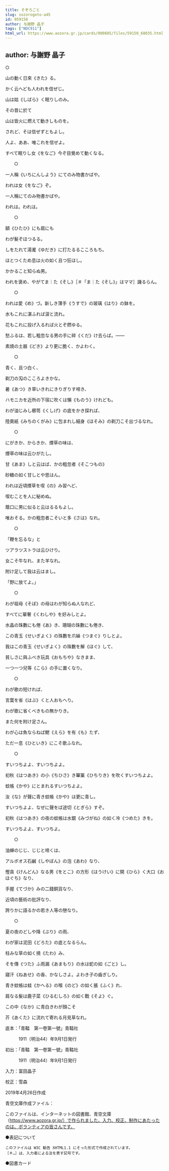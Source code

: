 ```yaml
---
title: そぞろごと
slug: sozorogoto-a45
id: 059150
author: 与謝野 晶子
tags: ["NDC911"]
html_url: https://www.aozora.gr.jp/cards/000885/files/59150_68035.html
---
```


## author: 与謝野 晶子

○



山の動く日來《きた》る。

かく云へども人われを信ぜじ。

山は姑《しばら》く眠りしのみ。

その昔に於て

山は皆火に燃えて動きしものを。

されど、そは信ぜずともよし。

人よ、ああ、唯これを信ぜよ。

すべて眠りし女《をなご》今ぞ目覺めて動くなる。



　　○



一人稱《いちにんしよう》にてのみ物書かばや。

われは女《をなご》ぞ。

一人稱にてのみ物書かばや。

われは。われは。



　　○



額《ひたひ》にも肩にも

わが髮ぞほつるる。

しをたれて湯瀧《ゆだき》に打たるるこころもち。

ほとつくため息は火の如く且つ狂ほし。

かかること知らぬ男。

われを褒め、やがてま｜た《そし》［＃「ま｜た《そし》」はママ］譏るらん。



　　○



われは愛《め》づ。新しき薄手《うすで》の玻璃《はり》の鉢を。

水もこれに湛ふれば涙と流れ。

花もこれに投げ入るれば火とぞ燃ゆる。

愁ふるは、若し粗忽なる男の手に碎《くだ》け去らば。――

素燒の土器《どき》より更に脆く、かよわく。



　　○



青く、且つ白く、

剃刀の刄のこころよきかな。

暑《あつ》き草いきれにきりぎりす啼き、

ハモニカを近所の下宿に吹くは懶《ものう》けれども。

わが油じみし櫛笥《くしげ》の底をかき探れば、

陸奧紙《みちのくがみ》に包まれし細身《ほそみ》の剃刀こそ出づるなれ。



　　○



にがきか、からきか、煙草の味は、

煙草の味は云ひがたし。

甘《あま》しと云はば、かの粗忽者《そこつもの》

砂糖の如く甘しとや思はん。

われは近頃煙草を喫《の》み習へど、

喫むことを人に秘めぬ。

蔭口に男に似ると云はるるもよし。

唯おそる。かの粗忽者こそいと多《さは》なれ。



　　○



「鞭を忘るな」と

ツアラツストラは云ひけり。

女こそ牛なれ、また羊なれ。

附け足して我は云はまし。

「野に放てよ。」



　　○



わが祖母《そぼ》の母はわが知らぬ人なれど、

すべてに華奢《くわしや》を好みしとよ。

水晶の珠數にも倦《あ》き、珊瑚の珠數にも倦き、

この青玉《せいぎよく》の珠數を爪繰《つまぐ》りしとよ。

我はこの青玉《せいぎよく》の珠數を解《ほぐ》して、

貧しさに與ふべき玩具《おもちや》なきまま、

一つ一つ兒等《こら》の手に置くなり。



　　○



わが歌の短ければ、

言葉を省《はぶ》くと人おもへり。

わが歌に省くべきもの無かりき。

また何を附け足さん。

わが心は魚ならねば鰓《えら》を有《も》たず、

ただ一息《ひといき》にこそ歌ふなれ。



　　○



すいつちよよ、すいつちよよ。

初秋《はつあき》の小《ちひさ》き篳篥《ひちりき》を吹くすいつちよよ。

蚊帳《かや》にとまれるすいつちよよ。

汝《な》が聲に青き蚊帳《かや》は更に青し。

すいつちよよ、なぜに聲をば途切《とぎら》すぞ。

初秋《はつあき》の夜の蚊帳は水銀《みづがね》の如く冷《つめた》きを。

すいつちよよ、すいつちよ。



　　○



油蝉のじじ、じじと啼くは、

アルボオス石鹹《しやぼん》の泡《あわ》なり、

慳貪《けんどん》なる男《をとこ》の方形《はうけい》に開《ひら》く大口《おほぐち》なり、

手握《てづか》みの二錢銅貨なり、

近頃の藝術の批評なり、

誇りかに語るかの若き人等の戀なり。



　　○



夏の夜のどしや降《ぶり》の雨、

わが家は泥田《どろた》の底となるらん。

柱みな草の如く撓《たわ》み、

そを傳《つた》ふ雨漏《あまもり》の水は蛇の如《ごと》し。

寢汗《ねあせ》の香、かなしさよ。よわき子の齒ぎしり。

青き蚊帳は蛙《かへる》の喉《のど》の如く脹《ふく》れ、

肩なる髮は鹿子菜《ひるむしろ》の如く戰《そよ》ぐ。

この中《なか》に青白きわが顏こそ

芥《あくた》に流れて寄れる月見草なれ。













底本：「青鞜　第一卷第一號」青鞜社

　　　1911（明治44）年9月1日発行

初出：「青鞜　第一卷第一號」青鞜社

　　　1911（明治44）年9月1日発行

入力：富田晶子

校正：雪森

2019年4月26日作成

青空文庫作成ファイル：

このファイルは、インターネットの図書館、青空文庫（https://www.aozora.gr.jp/）で作られました。入力、校正、制作にあたったのは、ボランティアの皆さんです。











●表記について


	このファイルは W3C 勧告 XHTML1.1 にそった形式で作成されています。
	［＃…］は、入力者による注を表す記号です。







●図書カード